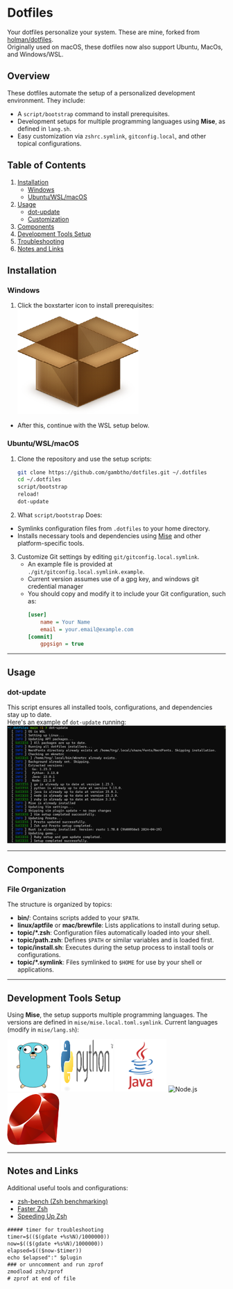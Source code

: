 # Dotfiles

Your dotfiles personalize your system. These are mine, forked from [holman/dotfiles](https://github.com/holman/dotfiles.git).  
Originally used on macOS, these dotfiles now also support Ubuntu, MacOs, and Windows/WSL.

## Overview

These dotfiles automate the setup of a personalized development environment. They include:
- A `script/bootstrap` command to install prerequisites.
- Development setups for multiple programming languages using **Mise**, as defined in `lang.sh`.
- Easy customization via `zshrc.symlink`, `gitconfig.local`, and other topical configurations.

## Table of Contents
1. [Installation](#installation)
   - [Windows](#windows)
   - [Ubuntu/WSL/macOS](#ubuntu-wsl-macos)
2. [Usage](#usage)
   - [dot-update](#dot-update)
   - [Customization](#customization)
3. [Components](#components)
4. [Development Tools Setup](#development-tools-setup)
5. [Troubleshooting](#troubleshooting)
6. [Notes and Links](#notes-and-links)

## Installation

### Windows
1. Click the boxstarter icon to install prerequisites:  
  [![Boxstarter](misc/boxstarter.png)](https://boxstarter.org/package/nr/url?https://raw.githubusercontent.com/gambtho/dotfiles/refs/heads/main/win/boxstarter.ps1)  
  - After this, continue with the WSL setup below.

### Ubuntu/WSL/macOS
1. Clone the repository and use the setup scripts:
   ```sh
   git clone https://github.com/gambtho/dotfiles.git ~/.dotfiles
   cd ~/.dotfiles
   script/bootstrap
   reload!
   dot-update
   ```

2. What `script/bootstrap` Does:
- Symlinks configuration files from `.dotfiles` to your home directory.
- Installs necessary tools and dependencies using [Mise](https://github.com/jdx/mise) and other platform-specific tools.

3. Customize Git settings by editing `git/gitconfig.local.symlink`.  
   - An example file is provided at `./git/gitconfig.local.symlink.example`.
   - Current version assumes use of a gpg key, and windows git credential manager
   - You should copy and modify it to include your Git configuration, such as:
     ```ini
     [user]
         name = Your Name
         email = your.email@example.com
     [commit]
         gpgsign = true
     ```

---

## Usage

### dot-update
This script ensures all installed tools, configurations, and dependencies stay up to date.  
Here's an example of `dot-update` running:  
![dot-update](./misc/dot-update.png)

---

## Components

### File Organization
The structure is organized by topics:
- **bin/**: Contains scripts added to your `$PATH`.
- **linux/aptfile** or **mac/brewfile**: Lists applications to install during setup.
- **topic/\*.zsh**: Configuration files automatically loaded into your shell.
- **topic/path.zsh**: Defines `$PATH` or similar variables and is loaded first.
- **topic/install.sh**: Executes during the setup process to install tools or configurations.
- **topic/\*.symlink**: Files symlinked to `$HOME` for use by your shell or applications.

---

## Development Tools Setup

Using **Mise**, the setup supports multiple programming languages. The versions are defined in `mise/mise.local.toml.symlink`. Current languages (modify in `mise/lang.sh`):

<img src="./misc/go.svg" alt="Go" width="120"/>  
  
<img src="./misc/python.svg" alt="Python" height="120" width="120"/>  

<img src="./misc/java.svg" alt="Java"  height="120" width="120"/>  
  
<img src="./misc/node.svg" alt="Node.js"  height="120" width="120"/>  
 
<img src="./misc/ruby.svg" alt="Ruby" height="120" width="120"/>  

---

## Notes and Links

Additional useful tools and configurations:
- [zsh-bench (Zsh benchmarking)](https://github.com/romkatv/zsh-bench)
- [Faster Zsh](https://htr3n.github.io/2018/07/faster-zsh/)
- [Speeding Up Zsh](https://blog.jonlu.ca/posts/speeding-up-zsh)

```
##### timer for troubleshooting
timer=$(($(gdate +%s%N)/1000000))
now=$(($(gdate +%s%N)/1000000))
elapsed=$(($now-$timer))
echo $elapsed":" $plugin
### or unncomment and run zprof
zmodload zsh/zprof
# zprof at end of file
```





